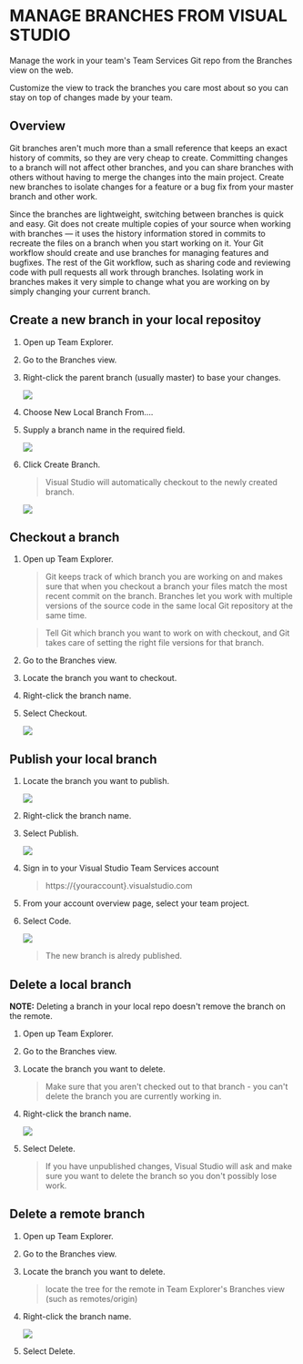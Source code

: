 # MANAGE BRANCHES FROM VISUAL STUDIO

Manage the work in your team's Team Services Git repo from the Branches view on the web.

Customize the view to track the branches you care most about so you can stay on top of changes made by your team.

## Overview

Git branches aren't much more than a small reference that keeps an exact history of commits, so they are very cheap to create. 
Committing changes to a branch will not affect other branches, and you can share branches with others without having to merge the changes into the main project. Create new branches to isolate changes for a feature or a bug fix from your master branch and other work.

Since the branches are lightweight, switching between branches is quick and easy. Git does not create multiple copies of your source when working with branches — it uses the history information stored in commits to recreate the files on a branch when you start working on it. Your Git workflow should create and use branches for managing features and bugfixes. The rest of the Git workflow, such as sharing code and reviewing code with pull requests all work through branches. Isolating work in branches makes it very simple to change what you are working on by simply changing your current branch.

## Create a new branch in your local repositoy

1. Open up Team Explorer.

1. Go to the Branches view.

1. Right-click the parent branch (usually master) to base your changes.

    ![](img/pr/image1.png)

1. Choose New Local Branch From....

1. Supply a branch name in the required field.

    ![](img/pr/Image2.png)

1. Click Create Branch.

    > Visual Studio will automatically checkout to the newly created branch.

    ![](img/pr/Image3.png)

## Checkout a branch 

1. Open up Team Explorer.

    > Git keeps track of which branch you are working on and makes sure that when you checkout a branch your files match the most recent commit on the branch. 
    > Branches let you work with multiple versions of the source code in the same local Git repository at the same time. 

    > Tell Git which branch you want to work on with checkout, and Git takes care of setting the right file versions for that branch.

1. Go to the Branches view.

1. Locate the branch you want to checkout. 

1. Right-click the branch name.

1. Select Checkout.

    ![](img/pr/Image4.png)

## Publish your local branch

1. Locate the branch you want to publish. 

    ![](img/pr/Image5.png)

1. Right-click the branch name.

1. Select Publish.

    ![](img/pr/Image6.png)

1.  Sign in to your Visual Studio Team Services account 

    > https://{youraccount}.visualstudio.com

1. From your account overview page, select your team project.

1. Select Code.

    ![](img/pr/Image7.png)

    > The new branch is alredy published.

## Delete a local branch

**NOTE:** Deleting a branch in your local repo doesn't remove the branch on the remote.

1. Open up Team Explorer.

1. Go to the Branches view.

1. Locate the branch you want to delete. 

    > Make sure that you aren't checked out to that branch - you can't delete the branch you are currently working in.

1. Right-click the branch name.

    ![](img/Image8.png)

1. Select Delete. 

    > If you have unpublished changes, Visual Studio will ask and make sure you want to delete the branch so you don't possibly lose work.

## Delete a remote branch

1. Open up Team Explorer.

1. Go to the Branches view.

1. Locate the branch you want to delete. 

    > locate the tree for the remote in Team Explorer's Branches view (such as remotes/origin)

1. Right-click the branch name.

    ![](img/Image9.png)

1. Select Delete. 

